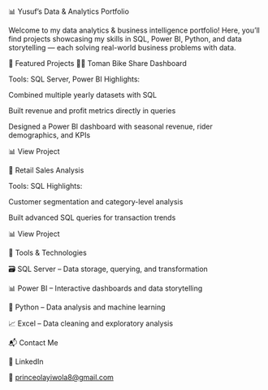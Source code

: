 
📊 Yusuf’s Data & Analytics Portfolio

Welcome to my data analytics & business intelligence portfolio!
Here, you’ll find projects showcasing my skills in SQL, Power BI, Python, and data storytelling — each solving real-world business problems with data.

📁 Featured Projects
🚴‍♂️ Toman Bike Share Dashboard

Tools: SQL Server, Power BI
Highlights:

Combined multiple yearly datasets with SQL

Built revenue and profit metrics directly in queries

Designed a Power BI dashboard with seasonal revenue, rider demographics, and KPIs

📊 View Project

🏪 Retail Sales Analysis

Tools: SQL
Highlights:

Customer segmentation and category-level analysis

Built advanced SQL queries for transaction trends


📊 View Project


🧰 Tools & Technologies

🗃️ SQL Server  – Data storage, querying, and transformation

📊 Power BI – Interactive dashboards and data storytelling

🐍 Python – Data analysis and machine learning

📈 Excel – Data cleaning and exploratory analysis

📬 Contact Me

💼 LinkedIn

📧 princeolayiwola8@gmail.com

